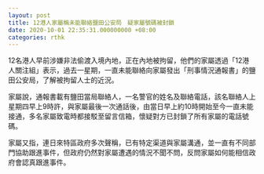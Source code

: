 ```yaml
---
layout: post
title: 12港人家屬稱未能聯絡鹽田公安局　疑家屬號碼被封鎖
date: 2020-10-01 22:35:31.000000000 +08:00
categories: rthk
---
```


12名港人早前涉嫌非法偷渡入境內地，正在內地被拘留，他們的家屬透過「12港人關注組」表示，過去一星期，一直未能聯絡向家屬發出「刑事情況通報書」的鹽田公安局，了解被拘留人士的近況。

家屬說，通報書載有鹽田當局聯絡人，一名警官的姓名及聯絡電話，該名聯絡人上星期四早上9時許，與家屬最後一次通話後，由當日早上約10時開始至今一直未能接通，多名家屬致電時都接駁至留言信箱，懷疑對方已封鎖了所有家屬的電話號碼。

家屬又指，連日來特區政府多次聲稱，已有特定渠道與家屬溝通，並一直有不同部門協助跟進事件，但政府仍然對家屬遭遇的情況不聞不問，反問家屬如何能相信政府會認真跟進事件。
